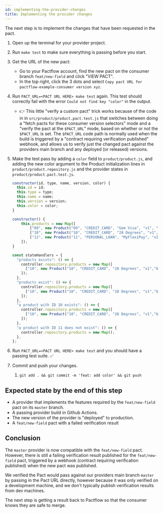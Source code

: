 ```yaml
---
id: implementing-the-provider-changes
title: Implementing the provider changes
---
```


The next step is to implement the changes that have been requested in the pact.

1. Open up the terminal for your provider project.

1. Run `make test` to make sure everything is passing before you start.

1. Get the URL of the new pact:
    * Go to your Pactflow account, find the new pact on the consumer branch `feat/new-field` and click "VIEW PACT".
    * In the top right, click the 3 dots and select `Copy pact URL for pactflow-example-consumer version xyz`.

2. Run `PACT_URL=<PACT URL HERE> make test` again. This test should correctly fail with the error `Could not find key "color"` in the output.
    * 👉 This little "verify a custom pact" trick works because of the code in in `src/product/product.pact.test.js` that switches between doing a "fetch pacts for these consumer version selectors" mode and a "verify the pact at the `$PACT_URL`" mode, based on whether or not the `$PACT_URL` is set. The `$PACT_URL` code path is normally used when the build is triggered by a "contract requiring verification published" webhook, and allows us to verify just the changed pact against the providers main branch and any deployed (or released) versions.

3. Make the test pass by adding a `color` field to `product/product.js`, and adding the new color argument to the Product initialization lines in `product/product.repository.js` and the provider states in `product/product.pact.test.js`.

    ```js
    constructor(id, type, name, version, color) {
      this.id = id;
      this.type = type;
      this.name = name;
      this.version = version;
      this.color = color;
    }
    ```

    ```js
    constructor() {
        this.products = new Map([
            ["09", new Product("09", "CREDIT_CARD", "Gem Visa", "v1", "green")],
            ["10", new Product("10", "CREDIT_CARD", "28 Degrees", "v1", "blue")],
            ["11", new Product("11", "PERSONAL_LOAN", "MyFlexiPay", "v2", "yellow")],
        ]);
    }
    ```

    ```js
    const stateHandlers = {
      "products exists": () => {
        controller.repository.products = new Map([
          ["10", new Product("10", "CREDIT_CARD", "28 Degrees", "v1","blue")],
        ]);
      },
      "products exist": () => {
        controller.repository.products = new Map([
          ["10", new Product("10", "CREDIT_CARD", "28 Degrees", "v1","blue")],
        ]);
      },
      "a product with ID 10 exists": () => {
        controller.repository.products = new Map([
          ["10", new Product("10", "CREDIT_CARD", "28 Degrees", "v1","blue")],
        ]);
      },
      "a product with ID 11 does not exist": () => {
        controller.repository.products = new Map();
      },
    };
    ```

4. Run `PACT_URL=<PACT URL HERE> make test` and you should have a passing test suite. ✅

5. Commit and push your changes.
   1. `git add . && git commit -m 'feat: add color' && git push`

## Expected state by the end of this step

* A provider that implements the features required by the `feat/new-field` pact on its `master` branch.
* A passing provider build in Github Actions.
* The new version of the provider is "deployed" to production.
* A `feat/new-field` pact with a failed verification result

## Conclusion

The `master` provider is now compatible with the `feat/new-field` pact. However, there is still a failing verification result published for the `feat/new-field` pact, triggered by a webhook (contract requiring verification published) when the new pact was published.

We verified the Pact would pass against our providers main branch `master` by passing in the Pact URL directly, however because it was only verified on a development machine, and we don't typically publish verification results from dev machines.

The next step is getting a result back to Pactflow so that the consumer knows they are safe to merge.
